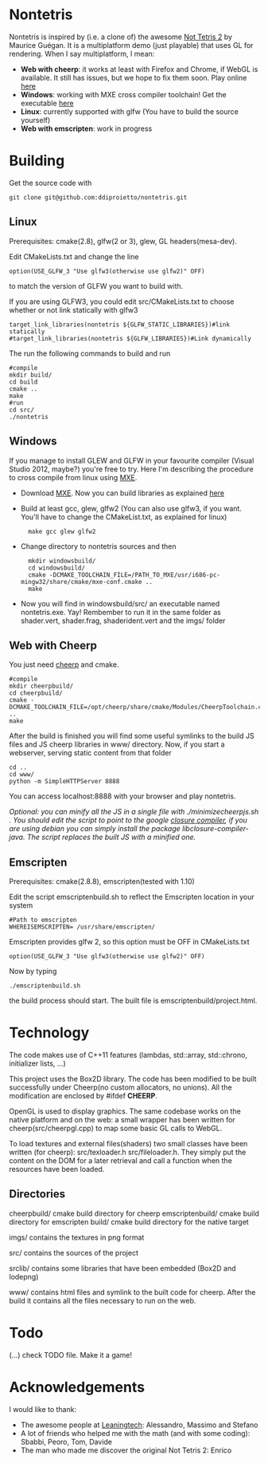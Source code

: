 Nontetris
=================

Nontetris is inspired by (i.e. a clone of) the awesome  [Not Tetris 2](http://stabyourself.net/nottetris2/) by Maurice Guégan.
It is a multiplatform demo (just playable) that uses GL for rendering. When I say multiplatform, I mean:

* **Web with cheerp**: it works at least with Firefox and Chrome, if WebGL is available. It still has issues, but we hope to fix them soon. Play online [here](http://allievi.sssup.it/jacopone/cnontetris/)
* **Windows**: working with MXE cross compiler toolchain! Get the executable [here](https://allievi.sssup.it/jacopone/cnontetris-win/nontetris.zip)
* **Linux**: currently supported with glfw (You have to build the source yourself)
* **Web with emscripten**: work in progress

Building
================

Get the source code with
	
	git clone git@github.com:ddiproietto/nontetris.git

Linux
---------------

Prerequisites: cmake(2.8), glfw(2 or 3), glew, GL headers(mesa-dev).

Edit CMakeLists.txt and change the line

	option(USE_GLFW_3 "Use glfw3(otherwise use glfw2)" OFF)

to match the version of GLFW you want to build with.

If you are using GLFW3, you could edit src/CMakeLists.txt to choose whether or not link statically with glfw3

	target_link_libraries(nontetris ${GLFW_STATIC_LIBRARIES})#link statically
	#target_link_libraries(nontetris ${GLFW_LIBRARIES})#Link dynamically

The run the following commands to build and run

	#compile
	mkdir build/
	cd build
	cmake ..
	make
	#run
	cd src/
	./nontetris

Windows
-------

If you manage to install GLEW and GLFW in your favourite compiler (Visual Studio 2012, maybe?) you're free to try.
Here I'm describing the procedure to cross compile from linux using [MXE](http://mxe.cc/).

* Download [MXE](http://mxe.cc/#download). Now you can build libraries as explained [here](http://mxe.cc/#usage)
* Build at least gcc, glew, glfw2 (You can also use glfw3, if you want. You'll have to change the CMakeList.txt, as explained for linux)
	
		make gcc glew glfw2

* Change directory to nontetris sources and then
	
		mkdir windowsbuild/
		cd windowsbuild/
		cmake -DCMAKE_TOOLCHAIN_FILE=/PATH_TO_MXE/usr/i686-pc-mingw32/share/cmake/mxe-conf.cmake ..
		make


* Now you will find in windowsbuild/src/ an executable named nontetris.exe. Yay! Rembember to run it in the same folder as shader.vert, shader.frag, shaderident.vert and the imgs/ folder


Web with Cheerp
---------------

You just need [cheerp](http://leaningtech.com/cheerp/) and cmake.

	#compile
	mkdir cheerpbuild/
	cd cheerpbuild/
	cmake -DCMAKE_TOOLCHAIN_FILE=/opt/cheerp/share/cmake/Modules/CheerpToolchain.cmake ..
	make

After the build is finished you will find some useful symlinks to the build JS files and JS cheerp libraries in www/ directory. Now, if you start a webserver, serving static content from that folder

	cd ..
	cd www/
	python -m SimpleHTTPServer 8888

You can access localhost:8888 with your browser and play nontetris.

*Optional: you can minify all the JS in a single file with ./minimizecheerpjs.sh . You should edit the script to point to the google [closure compiler](https://developers.google.com/closure/compiler/), if you are using debian you can simply install the package libclosure-compiler-java. The script replaces the built JS with a minified one.*

Emscripten
----------

Prerequisites: cmake(2.8.8), emscripten(tested with 1.10)

Edit the script emscriptenbuild.sh to reflect the Emscripten location in your system

	#Path to emscripten
	WHEREISEMSCRIPTEN= /usr/share/emscripten/

Emscripten provides glfw 2, so this option must be OFF in CMakeLists.txt

	option(USE_GLFW_3 "Use glfw3(otherwise use glfw2)" OFF)

Now by typing

	./emscriptenbuild.sh

the build process should start. The built file is emscriptenbuild/project.html.


Technology
==========

The code makes use of C++11 features (lambdas, std::array, std::chrono, initializer lists, ...)

This project uses the Box2D library. The code has been modified to be built successfully under Cheerp(no custom allocators, no unions). All the modification are enclosed by #ifdef __CHEERP__.

OpenGL is used to display graphics. The same codebase works on the native platform and on the web: a small wrapper has been written for cheerp(src/cheerpgl.cpp) to map some basic GL calls to WebGL.

To load textures and external files(shaders) two small classes have been written (for cheerp): src/texloader.h src/fileloader.h. They simply put the content on the DOM for a later retrieval and call a function when the resources have been loaded.

Directories
-----------

cheerpbuild/ cmake build directory for cheerp
emscriptenbuild/ cmake build directory for emscripten
build/ cmake build directory for the native target

imgs/ contains the textures in png format

src/ contains the sources of the project

srclib/ contains some libraries that have been embedded (Box2D and lodepng)

www/ contains html files and symlink to the built code for cheerp. After the build it contains all the files necessary to run on the web.

Todo
====

(...) check TODO file.
Make it a game!

Acknowledgements
================

I would like to thank:

* The awesome people at [Leaningtech](http://leaningtech.com/): Alessandro, Massimo and Stefano
* A lot of friends who helped me with the math (and with some coding): Sbabbi, Peoro, Tom, Davide
* The man who made me discover the original Not Tetris 2: Enrico
